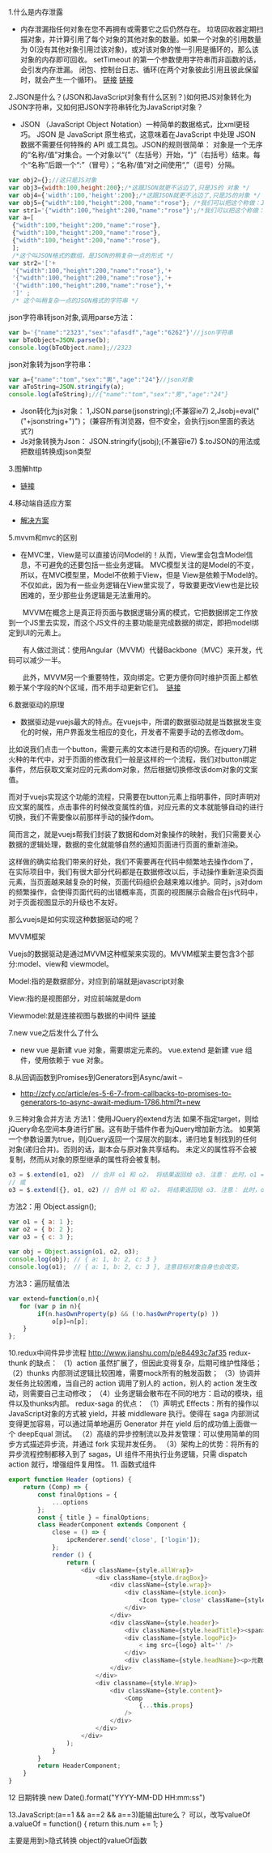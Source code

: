 1.什么是内存泄露
- 内存泄漏指任何对象在您不再拥有或需要它之后仍然存在。
垃圾回收器定期扫描对象，并计算引用了每个对象的其他对象的数量。如果一个对象的引用数量为 0(没有其他对象引用过该对象)，或对该对象的惟一引用是循环的，那么该对象的内存即可回收。
setTimeout 的第一个参数使用字符串而非函数的话，会引发内存泄漏。
闭包、控制台日志、循环(在两个对象彼此引用且彼此保留时，就会产生一个循环)。
[链接](http://www.cnblogs.com/chuaWeb/p/5196330.html)
[链接](http://web.jobbole.com/91080/)

2.JSON是什么？(JSON和JavaScript对象有什么区别？)如何把JS对象转化为JSON字符串，又如何把JSON字符串转化为JavaScript对象？
- JSON （JavaScript Object Notation）一种简单的数据格式，比xml更轻巧。 JSON 是 JavaScript 原生格式，这意味着在JavaScript 中处理 JSON 数据不需要任何特殊的 API 或工具包。JSON的规则很简单： 对象是一个无序的“名称/值”对集合。一个对象以“{”（左括号）开始，“}”（右括号）结束。每个“名称”后跟一个“:”（冒号）；“名称/值”对之间使用“,”（逗号）分隔。
```javascript
var obj2={};//这只是JS对象
var obj3={width:100,height:200};/*这跟JSON就更不沾边了,只是JS的 对象 */
var obj4={'width':100,'height':200};/*这跟JSON就更不沾边了,只是JS的对象 */
var obj5={"width":100,"height":200,"name":"rose"}; /*我们可以把这个称做：JSON格式的JavaScript对象 */
var str1='{"width":100,"height":200,"name":"rose"}';/*我们可以把这个称做：JSON格式的字符串 */
var a=[
 {"width":100,"height":200,"name":"rose"},
 {"width":100,"height":200,"name":"rose"},
 {"width":100,"height":200,"name":"rose"},
 ];
 /*这个叫JSON格式的数组，是JSON的稍复杂一点的形式 */
var str2='['+
 '{"width":100,"height":200,"name":"rose"},'+
 '{"width":100,"height":200,"name":"rose"},'+
 '{"width":100,"height":200,"name":"rose"},'+
 ']' ;
 /* 这个叫稍复杂一点的JSON格式的字符串 */
```
json字符串转json对象,调用parse方法：
```javascript
var b='{"name":"2323","sex":"afasdf","age":"6262"}'//json字符串
var bToObject=JSON.parse(b);
console.log(bToObject.name);//2323
```
json对象转为json字符串：
```javascript
var a={"name":"tom","sex":"男","age":"24"}//json对象
var aToString=JSON.stringify(a);
console.log(aToString);//{"name":"tom","sex":"男","age":"24"}
```
- Json转化为js对象：
1,JSON.parse(jsonstring);(不兼容ie7)
2,Jsobj=eval("("+jsonstring+")")；
(兼容所有浏览器，但不安全，会执行json里面的表达式?)
- Js对象转换为Json：
JSON.stringify(jsobj);(不兼容ie7)
$.toJSON的用法或把数组转换成json类型 

3.图解http
- [链接](http://www.cnblogs.com/xing901022/p/4309840.html)

4.移动端自适应方案
- [解决方案](http://www.html-js.com/article/Mobile-terminal-H5-mobile-terminal-HD-multi-screen-adaptation-scheme%203041)

5.mvvm和mvc的区别
- 在MVC里，View是可以直接访问Model的！从而，View里会包含Model信息，不可避免的还要包括一些业务逻辑。 MVC模型关注的是Model的不变，所以，在MVC模型里，Model不依赖于View，但是 View是依赖于Model的。不仅如此，因为有一些业务逻辑在View里实现了，导致要更改View也是比较困难的，至少那些业务逻辑是无法重用的。

　　MVVM在概念上是真正将页面与数据逻辑分离的模式，它把数据绑定工作放到一个JS里去实现，而这个JS文件的主要功能是完成数据的绑定，即把model绑定到UI的元素上。

　　有人做过测试：使用Angular（MVVM）代替Backbone（MVC）来开发，代码可以减少一半。

　　此外，MVVM另一个重要特性，双向绑定。它更方便你同时维护页面上都依赖于某个字段的N个区域，而不用手动更新它们。
  [链接](http://www.cnblogs.com/guwei4037/p/5591183.html)

 6.数据驱动的原理
 - 数据驱动是vuejs最大的特点。在vuejs中，所谓的数据驱动就是当数据发生变化的时候，用户界面发生相应的变化，开发者不需要手动的去修改dom。

比如说我们点击一个button，需要元素的文本进行是和否的切换。在jquery刀耕火种的年代中，对于页面的修改我们一般是这样的一个流程，我们对button绑定事件，然后获取文案对应的元素dom对象，然后根据切换修改该dom对象的文案值。

而对于vuejs实现这个功能的流程，只需要在button元素上指明事件，同时声明对应文案的属性，点击事件的时候改变属性的值，对应元素的文本就能够自动的进行切换，我们不需要像以前那样手动的操作dom。

简而言之，就是vuejs帮我们封装了数据和dom对象操作的映射，我们只需要关心数据的逻辑处理，数据的变化就能够自然的通知页面进行页面的重新渲染。

这样做的确实给我们带来的好处，我们不需要再在代码中频繁地去操作dom了，在实际项目中，我们有很大部分代码都是在数据修改以后，手动操作重新渲染页面元素，当页面越来越复杂的时候，页面代码组织会越来难以维护。同时，js对dom的频繁操作，会使得页面代码的出错概率高，页面的视图展示会融合在js代码中，对于页面视图显示的升级也不友好。

那么vuejs是如何实现这种数据驱动的呢？

MVVM框架

Vuejs的数据驱动是通过MVVM这种框架来实现的。MVVM框架主要包含3个部分:model、view和 viewmodel。

Model:指的是数据部分，对应到前端就是javascript对象

View:指的是视图部分，对应前端就是dom

Viewmodel:就是连接视图与数据的中间件
[链接](http://www.cnblogs.com/caizhenbo/p/6418284.html)

7.new  vue之后发什么了什么
- new vue 是新建 vue 对象，需要绑定元素的。 vue.extend 是新建 vue 组件，使用依赖于 vue 对象。

8.从回调函数到Promises到Generators到Async/awit –
- http://zcfy.cc/article/es-5-6-7-from-callbacks-to-promises-to-generators-to-async-await-medium-1786.html?t=new

9.三种对象合并方法
 方法1：使用JQuery的extend方法
 如果不指定target，则给jQuery命名空间本身进行扩展。这有助于插件作者为jQuery增加新方法。 如果第一个参数设置为true，则jQuery返回一个深层次的副本，递归地复制找到的任何对象(递归合并)。否则的话，副本会与原对象共享结构。 未定义的属性将不会被复制，然而从对象的原型继承的属性将会被复制。
 ```javascript
o3 = $.extend(o1, o2)  // 合并 o1 和 o2， 将结果返回给 o3. 注意： 此时，o1 == o3! 即 o1 被修改
// 或
o3 = $.extend({}, o1, o2) // 合并 o1 和 o2， 将结果返回给 o3. 注意： 此时，o1 ！= o3! 即 o1 没有被修改
```
方法2：用 Object.assign(); 
```javascript
var o1 = { a: 1 };
var o2 = { b: 2 };
var o3 = { c: 3 };
 
var obj = Object.assign(o1, o2, o3);
console.log(obj); // { a: 1, b: 2, c: 3 }
console.log(o1);  // { a: 1, b: 2, c: 3 }, 注意目标对象自身也会改变。
```
方法3：遍历赋值法 
```javascript
var extend=function(o,n){
   for (var p in n){
        if(n.hasOwnProperty(p) && (!o.hasOwnProperty(p) ))
            o[p]=n[p];
    }
};  
```
10.redux中间件异步流程
http://www.jianshu.com/p/e84493c7af35
redux-thunk 的缺点：
（1）action 虽然扩展了，但因此变得复杂，后期可维护性降低；
（2）thunks 内部测试逻辑比较困难，需要mock所有的触发函数；
（3）协调并发任务比较困难，当自己的 action 调用了别人的 action，别人的 action 发生改动，则需要自己主动修改；
（4）业务逻辑会散布在不同的地方：启动的模块，组件以及thunks内部。
 redux-saga 的优点：
（1）声明式 Effects：所有的操作以JavaScript对象的方式被 yield，并被 middleware 执行。使得在 saga 内部测试变得更加容易，可以通过简单地遍历 Generator 并在 yield 后的成功值上面做一个 deepEqual 测试。
（2）高级的异步控制流以及并发管理：可以使用简单的同步方式描述异步流，并通过 fork 实现并发任务。
（3）架构上的优势：将所有的异步流程控制都移入到了 sagas，UI 组件不用执行业务逻辑，只需 dispatch action 就行，增强组件复用性。
11. 函数式组件
```javascript
export function Header (options) {
    return (Comp) => {
        const finalOptions = {
            ...options
        };
        const { title } = finalOptions;
        class HeaderComponent extends Component {
            close = () => {
                ipcRenderer.send('close', ['login']);
            };
            render () {
                return (
                    <div className={style.allWrap}>
                        <div className={style.dragBox}>
                            <div className={style.wrap}>
                                <div className={style.icon}>
                                    <Icon type='close' className={style.closeIcon} onClick={this.close} />
                                </div>
                            </div>
                            <div className={style.header}>
                                <div className={style.headTitle}><span>{title}</span></div>
                                <div className={style.logoPic}>
                                    < img src={logo} alt='' />
                                </div>
                                <div className={style.headName}><p>元数通</p ></div>
                            </div>
                        </div>
                        <div classname={style.Wrap}>
                            <div className={style.content}>
                                <Comp
                                    {...this.props}
                                />
                            </div>
                        </div>
                    </div>
                );
            }
        }
        return HeaderComponent;
    }
}
```
12 日期转换
new Date().format("YYYY-MM-DD HH:mm:ss")

13.JavaScript:(a==1 && a==2 && a==3)能输出ture么？
可以，改写valueOf
a.valueOf = function() {
  return this.num += 1;
}

主要是用到>隐式转换
object的valueOf函数








